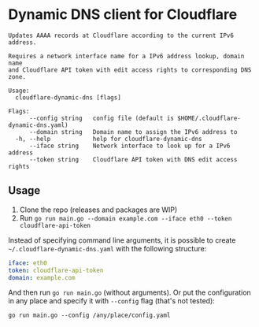 # Dynamic DNS client for Cloudflare

```
Updates AAAA records at Cloudflare according to the current IPv6 address.

Requires a network interface name for a IPv6 address lookup, domain name
and Cloudflare API token with edit access rights to corresponding DNS zone.

Usage:
  cloudflare-dynamic-dns [flags]

Flags:
      --config string   config file (default is $HOME/.cloudflare-dynamic-dns.yaml)
      --domain string   Domain name to assign the IPv6 address to
  -h, --help            help for cloudflare-dynamic-dns
      --iface string    Network interface to look up for a IPv6 address
      --token string    Cloudflare API token with DNS edit access rights
```

## Usage

1. Clone the repo (releases and packages are WIP)
2. Run `go run main.go --domain example.com --iface eth0 --token cloudflare-api-token`

Instead of specifying command line arguments, it is possible to create `~/.cloudflare-dynamic-dns.yaml` with the following structure:

```yaml
iface: eth0
token: cloudflare-api-token
domain: example.com
```

And then run `go run main.go` (without arguments).
Or put the configuration in any place and specify it with `--config` flag (that's not tested):

```
go run main.go --config /any/place/config.yaml
```
